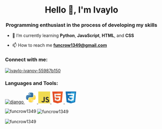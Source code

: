 <h1 align="center">Hello 👋, I'm Ivaylo</h1>
<h3 align="center">Programming enthusiast in the process of developing my skills</h3>

- 🌱 I’m currently learning **Python**, **JavaScript**, **HTML**, and **CSS**

- 📫 How to reach me **funcrow1349@gmail.com**

<h3 align="left">Connect with me:</h3>
<p align="left">
<a href="https://linkedin.com/in/ivaylo-ivanov-55987b150" target="blank"><img align="center" src="https://raw.githubusercontent.com/rahuldkjain/github-profile-readme-generator/master/src/images/icons/Social/linked-in-alt.svg" alt="ivaylo-ivanov-55987b150" height="30" width="40" /></a>
</p>

<h3 align="left">Languages and Tools:</h3>
<p align="left"> 
  <a href="https://www.djangoproject.com/" target="_blank" rel="noreferrer"> 
    <img src="https://cdn.worldvectorlogo.com/logos/django.svg" alt="django" width="40" height="40"/> 
  </a> 
  <a href="https://www.python.org" target="_blank" rel="noreferrer"> 
    <img src="https://raw.githubusercontent.com/devicons/devicon/master/icons/python/python-original.svg" alt="python" width="40" height="40"/> 
  </a>
  <a href="https://developer.mozilla.org/en-US/docs/Web/JavaScript" target="_blank" rel="noreferrer"> 
    <img src="https://raw.githubusercontent.com/devicons/devicon/master/icons/javascript/javascript-original.svg" alt="javascript" width="40" height="40"/> 
  </a>
  <a href="https://developer.mozilla.org/en-US/docs/Web/HTML" target="_blank" rel="noreferrer"> 
    <img src="https://raw.githubusercontent.com/devicons/devicon/master/icons/html5/html5-original.svg" alt="html" width="40" height="40"/> 
  </a>
  <a href="https://developer.mozilla.org/en-US/docs/Web/CSS" target="_blank" rel="noreferrer"> 
    <img src="https://raw.githubusercontent.com/devicons/devicon/master/icons/css3/css3-original.svg" alt="css" width="40" height="40"/> 
  </a>
</p>

<p><img align="left" src="https://github-readme-stats.vercel.app/api/top-langs?username=funcrow1349&show_icons=true&locale=en&layout=compact" alt="funcrow1349" /></p>

<p>&nbsp;<img align="center" src="https://github-readme-stats.vercel.app/api?username=funcrow1349&show_icons=true&locale=en" alt="funcrow1349" /></p>

<p><img align="center" src="https://github-readme-streak-stats.herokuapp.com/?user=funcrow1349&" alt="funcrow1349" /></p>
